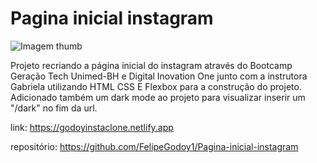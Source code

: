 # Pagina inicial instagram

![Imagem thumb](C:\Workspace\CLONE-INSTAGRAM\assets\images\thumb.png)

Projeto recriando a página inicial do instagram através do Bootcamp Geração Tech Unimed-BH e 
Digital Inovation One junto com a instrutora Gabriela utilizando HTML CSS E Flexbox para a construção
do projeto. Adicionado também um dark mode ao projeto para visualizar inserir um "/dark" no fim da url.

link: https://godoyinstaclone.netlify.app

repositório: https://github.com/FelipeGodoy1/Pagina-inicial-instagram


